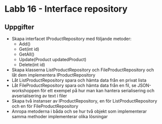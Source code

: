# Labb 16 - Interface repository
## Uppgifter
* Skapa interfacet IProductRepository med följande metoder:
	* Add()
	* Get(int id)
	* GetAll()
	* Update(Product updatedProduct)
	* Delete(int id)
* Skapa klasserna ListProductRepository och FileProductRepository och låt dem implementera IProductRepository
* Låt ListProductRepository spara och hämta data från en privat lista
* Låt FileProductRepository spara och hämta data från en fil, se JSON-workshoppen för ett exempel på hur man kan hantera serialisering och avserialisering av text i filer
* Skapa två instanser av IProductRepository, en för ListProductRepository och en för FileProductRepository
* Anropa metoderna i båda och se hur två objekt som implementerar samma methoder implementerar olika lösningar
